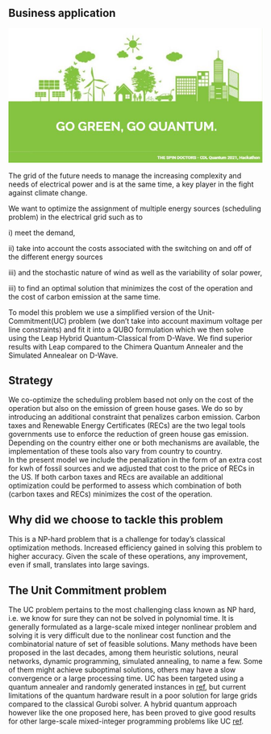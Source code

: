 ## Business application
![business](./data/business.JPG)

The grid of the future needs to manage the increasing complexity and needs of  electrical power and is at the same time, a key player in the fight against climate change.

We want to optimize the assignment of multiple energy sources (scheduling problem) in the electrical grid such as to 

i) meet the demand,

ii) take into account the costs associated with the switching on and off of the different energy sources 

iii) and the stochastic nature of wind as well as the variability of solar power,  

iii) to find an optimal solution that minimizes the cost of the operation and the cost of carbon emission at the same time. 

To model this problem we use a simplified version of the Unit-Commitment(UC) problem (we don’t take into account maximum voltage per line constraints)  and fit  it into a QUBO formulation which we then solve using the Leap Hybrid Quantum-Classical from D-Wave. We find superior results with Leap compared to the Chimera 
Quantum Annealer and the Simulated Annealear on D-Wave.

## Strategy

We co-optimize the scheduling problem based not only on the cost of the  operation but also on the emission of green house gases. We do so by introducing an additional constraint that penalizes carbon emission. Carbon taxes and Renewable Energy Certificates (RECs) are the two legal tools governments use to enforce the reduction of green house gas emission. Depending on the country either one or both mechanisms are available, the implementation of these tools also vary from country to country.  
In the present model we include the penalization in the form of an extra cost for kwh of fossil sources and we adjusted that cost to the price of RECs in the US. If both carbon taxes and REcs are available an additional optimization could be performed  to assess which combination of both (carbon taxes and RECs)  minimizes the cost of the operation.

## Why did we choose to tackle this problem

This is a NP-hard problem that is a challenge for today’s classical optimization methods.  Increased efficiency gained in solving this problem to higher accuracy. Given the scale of these operations, any improvement, even if small, translates into large savings.

## The Unit Commitment problem

The UC problem pertains to the most challenging class known as NP hard, i.e. we know for sure they can not be solved in polynomial time. 
It is generally
formulated as a large-scale mixed integer nonlinear problem and solving it is very difficult due to
the nonlinear cost function and the combinatorial nature of set of feasible solutions.
Many methods have been proposed in the last decades,  among them heuristic solutions, neural networks, dynamic programming, simulated annealing, to name a few. Some of them might achieve suboptimal solutions,  others may have a slow convergence or a large processing time. UC has been targeted using a quantum annealer and randomly generated instances in 
[ref](https://www.sciencedirect.com/science/article/abs/pii/S0360544219308254), but current limitations of the quantum hardware result in a poor solution for large grids compared to the classical Gurobi solver. A hybrid quantum approach however like the one proposed here, has been proved to give good results for other large-scale mixed-integer programming problems like UC [ref](https://www.sciencedirect.com/science/article/pii/S0098135419307665?casa_token=L41zk8TU[…]hqIHnk9PV3caOSi9TVwQEeONodfuEP4C60SAGp76jm5XPl_cYgIGiRBPh8).




